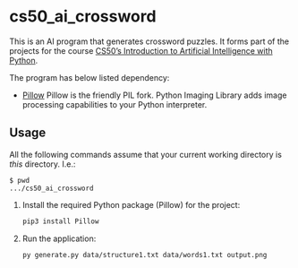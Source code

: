# cs50_ai_crossword

This is an AI program that generates crossword puzzles.
It forms part of the projects for the course [CS50’s Introduction to Artificial Intelligence with Python](https://cs50.harvard.edu/ai/2024/).

The program has below listed dependency:
- [Pillow](https://pypi.org/project/pillow/) Pillow is the friendly PIL fork. Python Imaging Library adds image processing capabilities to your Python interpreter.

## Usage

All the following commands assume that your current working directory is _this_ directory. I.e.:

```console
$ pwd
.../cs50_ai_crossword
```

1. Install the required Python package (Pillow) for the project:

   ```sh
   pip3 install Pillow
   ```
   
1. Run the application:

   ```sh
   py generate.py data/structure1.txt data/words1.txt output.png
   ```